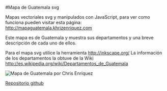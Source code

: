 #Mapa de Guatemala svg

Mapas vectoriales svg y manipulados con JavaScript, para ver como funciona pueden visitar esta página: http://mapaguatemala.khrizenriquez.com

Este mapa es de Guatemala y muestra sus departamentos y una breve descripción de cada uno de ellos.

Para el mapa svg utilice la herramienta http://inkscape.org/
La información de los departamentos la obtuve de la Wiki http://es.wikipedia.org/wiki/Departamentos_de_Guatemala


![Mapa de Guatemala por Chris Enríquez](http://mapaguatemala.khrizenriquez.com/img/demo/demo_12_05_2016.png)



[Repositorio github](https://github.com/khrizenriquez/mapaGuatemala)
